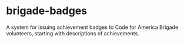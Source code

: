 brigade-badges
==============

A system for issuing achievement badges to Code for America Brigade volunteers, starting with descriptions of achievements.
